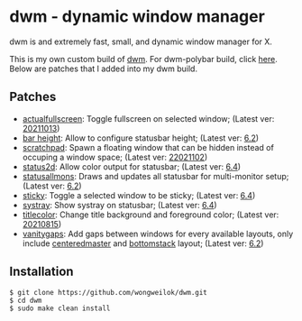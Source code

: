 # dwm - dynamic window manager

dwm is and extremely fast, small, and dynamic window manager for X.

This is my own custom build of [dwm](https://dwm.suckless.org/).
For dwm-polybar build, click [here](https://github.com/wongweilok/dwm/tree/dwm-polybar-build).
Below are patches that I added into my dwm build.

## Patches

* [actualfullscreen](https://dwm.suckless.org/patches/actualfullscreen/): Toggle fullscreen on selected window; (Latest ver: [20211013](https://dwm.suckless.org/patches/actualfullscreen/dwm-actualfullscreen-20211013-cb3f58a.diff))
* [bar height](https://dwm.suckless.org/patches/bar_height/): Allow to configure statusbar height; (Latest ver: [6.2](https://dwm.suckless.org/patches/bar_height/dwm-bar-height-6.2.diff))
* [scratchpad](https://dwm.suckless.org/patches/scratchpad/): Spawn a floating window that can be hidden instead of occuping a window space; (Latest ver: [22021102](https://dwm.suckless.org/patches/scratchpad/dwm-scratchpad-20221102-ba56fe9.diff))
* [status2d](https://dwm.suckless.org/patches/status2d/): Allow color output for statusbar; (Latest ver: [6.4](https://dwm.suckless.org/patches/status2d/dwm-status2d-systray-6.4.diff))
* [statusallmons](https://dwm.suckless.org/patches/statusallmons/): Draws and updates all statusbar for multi-monitor setup; (Latest ver: [6.2](https://dwm.suckless.org/patches/statusallmons/dwm-statusallmons-6.2.diff))
* [sticky](https://dwm.suckless.org/patches/sticky/): Toggle a selected window to be sticky; (Latest ver: [6.4](https://dwm.suckless.org/patches/sticky/dwm-sticky-6.4.diff))
* [systray](https://dwm.suckless.org/patches/systray/): Show systray on statusbar; (Latest ver: [6.4](https://dwm.suckless.org/patches/status2d/dwm-status2d-systray-6.4.diff))
* [titlecolor](https://dwm.suckless.org/patches/titlecolor/): Change title background and foreground color; (Latest ver: [20210815](https://dwm.suckless.org/patches/titlecolor/dwm-titlecolor-20210815-ed3ab6b4.diff))
* [vanitygaps](https://dwm.suckless.org/patches/vanitygaps/): Add gaps between windows for every available layouts, only include [centeredmaster](https://dwm.suckless.org/patches/centeredmaster/) and [bottomstack](https://dwm.suckless.org/patches/bottomstack/) layout; (Latest ver: [6.2](https://dwm.suckless.org/patches/vanitygaps/dwm-vanitygaps-6.2.diff))

## Installation

```
$ git clone https://github.com/wongweilok/dwm.git
$ cd dwm
$ sudo make clean install
```
